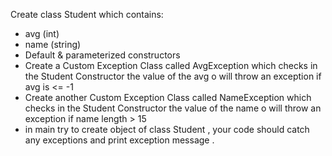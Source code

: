 Create class Student which contains:
- avg (int)
- name (string)
- Default & parameterized constructors
- Create a Custom Exception Class called AvgException which checks in the
Student Constructor the value of the avg
o will throw an exception if avg is <= -1
- Create another Custom Exception Class called NameException which checks
in the Student Constructor the value of the name
o will throw an exception if name length > 15
- in main try to create object of class Student , your code should catch any
exceptions and print exception message .
